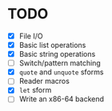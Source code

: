 # TODO
- [x] File I/O
- [x] Basic list operations
- [x] Basic string operations
- [ ] Switch/pattern matching
- [x] `quote` and `unquote` sforms
- [ ] Reader macros
- [x] `let` sform
- [ ] Write an x86-64 backend
